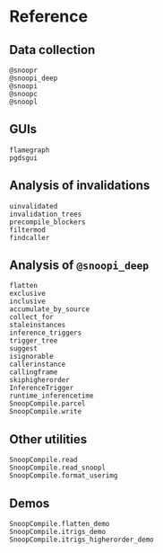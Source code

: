 # Reference

## Data collection

```@docs
@snoopr
@snoopi_deep
@snoopi
@snoopc
@snoopl
```

## GUIs

```@docs
flamegraph
pgdsgui
```

## Analysis of invalidations

```@docs
uinvalidated
invalidation_trees
precompile_blockers
filtermod
findcaller
```

## Analysis of `@snoopi_deep`

```@docs
flatten
exclusive
inclusive
accumulate_by_source
collect_for
staleinstances
inference_triggers
trigger_tree
suggest
isignorable
callerinstance
callingframe
skiphigherorder
InferenceTrigger
runtime_inferencetime
SnoopCompile.parcel
SnoopCompile.write
```

## Other utilities

```@docs
SnoopCompile.read
SnoopCompile.read_snoopl
SnoopCompile.format_userimg
```

## Demos

```@docs
SnoopCompile.flatten_demo
SnoopCompile.itrigs_demo
SnoopCompile.itrigs_higherorder_demo
```
